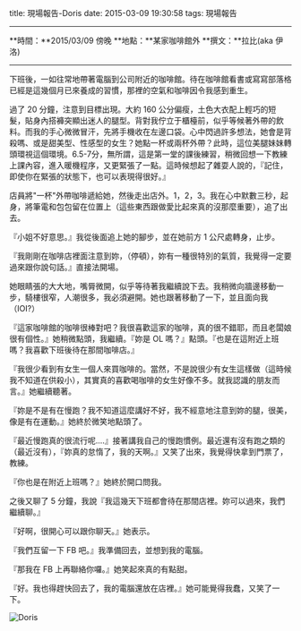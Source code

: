 title: 現場報告-Doris
date: 2015-03-09 19:30:58
tags: 現場報告

---

**時間：**2015/03/09 傍晚
**地點：**某家咖啡館外
**撰文：**拉比(aka 伊洛)

-----------------------

下班後，一如往常地帶著電腦到公司附近的咖啡館。待在咖啡館看書或寫寫部落格已經是這幾個月已來養成的習慣，那裡的空氣和咖啡因令我感到重生。

過了 20 分鐘，注意到目標出現。大約 160 公分偏瘦，土色大衣配上輕巧的短髮，貼身內搭褲突顯出迷人的腿型。背對我佇立于櫃檯前，似乎等候著外帶的飲料。而我的手心微微冒汗，先將手機收在左邊口袋。心中閃過許多想法，她會是背殺嗎、或是甜美型、性感型的女生？她點一杯或兩杯外帶？此時，這位美腿妹妹轉頭環視這個環境。6.5-7分，無所謂，這是第一堂的課後練習，稍微回想一下教練上課內容，進入暖機程序，又更緊張了一點。這時候想起了雜耍人說的，『記住，即使你在緊張的狀態下，也可以表現得很好。』

<!-- more -->

店員將"一杯"外帶咖啡遞給她，然後走出店外。1，2，3。我在心中默數三秒，起身，將筆電和包包留在位置上（這些東西跟做愛比起來真的沒那麼重要），追了出去。

『小姐不好意思。』我從後面追上她的腳步，並在她前方 1 公尺處轉身，止步。

『我剛剛在咖啡店裡面注意到妳，（停頓），妳有一種很特別的氣質，我覺得一定要過來跟你說句話。』直接法開場。

她眼睛張的大大地，嘴脣微開，似乎等待著我繼續說下去。我稍微向牆邊移動一步，騎樓很窄，人潮很多，我必須避開。她也跟著移動了一下，並且面向我（IOI?）

『這家咖啡館的咖啡很棒對吧？我很喜歡這家的咖啡，真的很不錯耶，而且老闆娘很有個性。』她稍微點頭，我繼續。『妳是 OL 嗎？』點頭。『也是在這附近上班嗎？我喜歡下班後待在那間咖啡店。』

『我很少看到有女生一個人來買咖啡的。當然，不是說很少有女生這樣做（這時候我不知道在供殺小），其實真的喜歡喝咖啡的女生好像不多。就我認識的朋友而言。』她繼續聽著。

『妳是不是有在慢跑？我不知道這麼講好不好，我不經意地注意到妳的腿，很美，像是有在運動。』她終於微笑地點頭了。

『最近慢跑真的很流行呢....』接著講我自己的慢跑慣例。最近還有沒有跑之類的（最近沒有），『妳真的怠惰了，我的天啊。』又笑了出來，我覺得快拿到門票了，教練。

『你也是在附近上班嗎？』她終於開口問我。

之後又聊了 5 分鐘，我說『我這幾天下班都會待在那間店裡。妳可以過來，我們繼續聊。』

『好啊，很開心可以跟你聊天。』她表示。

『我們互留一下 FB 吧。』我準備回去，並想到我的電腦。

『那我在 FB 上再聯絡你囉。』她笑起來真的有點甜。

『好。我也得趕快回去了，我的電腦還放在店裡。』她可能覺得我蠢，又笑了一下。

![Doris](/images/pua/doris.jpg)